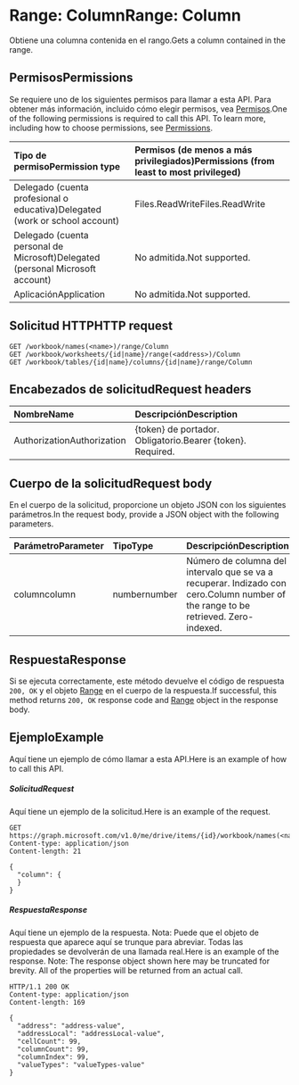 # <a name="range-column"></a><span data-ttu-id="4551e-101">Range: Column</span><span class="sxs-lookup"><span data-stu-id="4551e-101">Range: Column</span></span>

<span data-ttu-id="4551e-102">Obtiene una columna contenida en el rango.</span><span class="sxs-lookup"><span data-stu-id="4551e-102">Gets a column contained in the range.</span></span>
## <a name="permissions"></a><span data-ttu-id="4551e-103">Permisos</span><span class="sxs-lookup"><span data-stu-id="4551e-103">Permissions</span></span>
<span data-ttu-id="4551e-p101">Se requiere uno de los siguientes permisos para llamar a esta API. Para obtener más información, incluido cómo elegir permisos, vea [Permisos](../../../concepts/permissions_reference.md).</span><span class="sxs-lookup"><span data-stu-id="4551e-p101">One of the following permissions is required to call this API. To learn more, including how to choose permissions, see [Permissions](../../../concepts/permissions_reference.md).</span></span>

|<span data-ttu-id="4551e-106">Tipo de permiso</span><span class="sxs-lookup"><span data-stu-id="4551e-106">Permission type</span></span>      | <span data-ttu-id="4551e-107">Permisos (de menos a más privilegiados)</span><span class="sxs-lookup"><span data-stu-id="4551e-107">Permissions (from least to most privileged)</span></span>              |
|:--------------------|:---------------------------------------------------------|
|<span data-ttu-id="4551e-108">Delegado (cuenta profesional o educativa)</span><span class="sxs-lookup"><span data-stu-id="4551e-108">Delegated (work or school account)</span></span> | <span data-ttu-id="4551e-109">Files.ReadWrite</span><span class="sxs-lookup"><span data-stu-id="4551e-109">Files.ReadWrite</span></span>    |
|<span data-ttu-id="4551e-110">Delegado (cuenta personal de Microsoft)</span><span class="sxs-lookup"><span data-stu-id="4551e-110">Delegated (personal Microsoft account)</span></span> | <span data-ttu-id="4551e-111">No admitida.</span><span class="sxs-lookup"><span data-stu-id="4551e-111">Not supported.</span></span>    |
|<span data-ttu-id="4551e-112">Aplicación</span><span class="sxs-lookup"><span data-stu-id="4551e-112">Application</span></span> | <span data-ttu-id="4551e-113">No admitida.</span><span class="sxs-lookup"><span data-stu-id="4551e-113">Not supported.</span></span> |

## <a name="http-request"></a><span data-ttu-id="4551e-114">Solicitud HTTP</span><span class="sxs-lookup"><span data-stu-id="4551e-114">HTTP request</span></span>
<!-- { "blockType": "ignored" } -->
```http
GET /workbook/names(<name>)/range/Column
GET /workbook/worksheets/{id|name}/range(<address>)/Column
GET /workbook/tables/{id|name}/columns/{id|name}/range/Column

```
## <a name="request-headers"></a><span data-ttu-id="4551e-115">Encabezados de solicitud</span><span class="sxs-lookup"><span data-stu-id="4551e-115">Request headers</span></span>
| <span data-ttu-id="4551e-116">Nombre</span><span class="sxs-lookup"><span data-stu-id="4551e-116">Name</span></span>       | <span data-ttu-id="4551e-117">Descripción</span><span class="sxs-lookup"><span data-stu-id="4551e-117">Description</span></span>|
|:---------------|:----------|
| <span data-ttu-id="4551e-118">Authorization</span><span class="sxs-lookup"><span data-stu-id="4551e-118">Authorization</span></span>  | <span data-ttu-id="4551e-p102">{token} de portador. Obligatorio.</span><span class="sxs-lookup"><span data-stu-id="4551e-p102">Bearer {token}. Required.</span></span> |

## <a name="request-body"></a><span data-ttu-id="4551e-121">Cuerpo de la solicitud</span><span class="sxs-lookup"><span data-stu-id="4551e-121">Request body</span></span>
<span data-ttu-id="4551e-122">En el cuerpo de la solicitud, proporcione un objeto JSON con los siguientes parámetros.</span><span class="sxs-lookup"><span data-stu-id="4551e-122">In the request body, provide a JSON object with the following parameters.</span></span>

| <span data-ttu-id="4551e-123">Parámetro</span><span class="sxs-lookup"><span data-stu-id="4551e-123">Parameter</span></span>    | <span data-ttu-id="4551e-124">Tipo</span><span class="sxs-lookup"><span data-stu-id="4551e-124">Type</span></span>   |<span data-ttu-id="4551e-125">Descripción</span><span class="sxs-lookup"><span data-stu-id="4551e-125">Description</span></span>|
|:---------------|:--------|:----------|
|<span data-ttu-id="4551e-126">column</span><span class="sxs-lookup"><span data-stu-id="4551e-126">column</span></span>|<span data-ttu-id="4551e-127">number</span><span class="sxs-lookup"><span data-stu-id="4551e-127">number</span></span>|<span data-ttu-id="4551e-p103">Número de columna del intervalo que se va a recuperar. Indizado con cero.</span><span class="sxs-lookup"><span data-stu-id="4551e-p103">Column number of the range to be retrieved. Zero-indexed.</span></span>|

## <a name="response"></a><span data-ttu-id="4551e-130">Respuesta</span><span class="sxs-lookup"><span data-stu-id="4551e-130">Response</span></span>

<span data-ttu-id="4551e-131">Si se ejecuta correctamente, este método devuelve el código de respuesta `200, OK` y el objeto [Range](../resources/range.md) en el cuerpo de la respuesta.</span><span class="sxs-lookup"><span data-stu-id="4551e-131">If successful, this method returns `200, OK` response code and [Range](../resources/range.md) object in the response body.</span></span>

## <a name="example"></a><span data-ttu-id="4551e-132">Ejemplo</span><span class="sxs-lookup"><span data-stu-id="4551e-132">Example</span></span>
<span data-ttu-id="4551e-133">Aquí tiene un ejemplo de cómo llamar a esta API.</span><span class="sxs-lookup"><span data-stu-id="4551e-133">Here is an example of how to call this API.</span></span>
##### <a name="request"></a><span data-ttu-id="4551e-134">Solicitud</span><span class="sxs-lookup"><span data-stu-id="4551e-134">Request</span></span>
<span data-ttu-id="4551e-135">Aquí tiene un ejemplo de la solicitud.</span><span class="sxs-lookup"><span data-stu-id="4551e-135">Here is an example of the request.</span></span>
<!-- {
  "blockType": "request",
  "name": "range_column"
}-->
```http
GET https://graph.microsoft.com/v1.0/me/drive/items/{id}/workbook/names(<name>)/range/Column
Content-type: application/json
Content-length: 21

{
  "column": {
  }
}
```

##### <a name="response"></a><span data-ttu-id="4551e-136">Respuesta</span><span class="sxs-lookup"><span data-stu-id="4551e-136">Response</span></span>
<span data-ttu-id="4551e-p104">Aquí tiene un ejemplo de la respuesta. Nota: Puede que el objeto de respuesta que aparece aquí se trunque para abreviar. Todas las propiedades se devolverán de una llamada real.</span><span class="sxs-lookup"><span data-stu-id="4551e-p104">Here is an example of the response. Note: The response object shown here may be truncated for brevity. All of the properties will be returned from an actual call.</span></span>
<!-- {
  "blockType": "response",
  "truncated": true,
  "@odata.type": "microsoft.graph.range"
} -->
```http
HTTP/1.1 200 OK
Content-type: application/json
Content-length: 169

{
  "address": "address-value",
  "addressLocal": "addressLocal-value",
  "cellCount": 99,
  "columnCount": 99,
  "columnIndex": 99,
  "valueTypes": "valueTypes-value"
}
```

<!-- uuid: 8fcb5dbc-d5aa-4681-8e31-b001d5168d79
2015-10-25 14:57:30 UTC -->
<!-- {
  "type": "#page.annotation",
  "description": "Range: Column",
  "keywords": "",
  "section": "documentation",
  "tocPath": ""
}-->